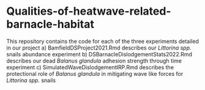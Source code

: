# Qualities-of-heatwave-related-barnacle-habitat

This repository contains the code for each of the three experiments detailed in our project
  a) BamfieldDSProject2021.Rmd describes our _Littorina spp._ snails abundance experiment
  b) DSBarnacleDislodgementStats2022.Rmd describes our dead _Balanus glandula_ adhesion strength through time experiment
  c) SimulatedWaveDislodgementIRP.Rmd describes the protectional role of _Balanus glandula_ in mitigating wave like forces for _Littorina spp._ snails 

